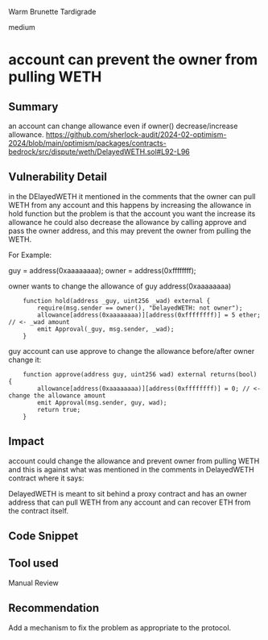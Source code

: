 Warm Brunette Tardigrade

medium

# account can prevent the owner from pulling WETH

## Summary

an account can change allowance even if owner() decrease/increase allowance.
https://github.com/sherlock-audit/2024-02-optimism-2024/blob/main/optimism/packages/contracts-bedrock/src/dispute/weth/DelayedWETH.sol#L92-L96

## Vulnerability Detail

in the DElayedWETH it mentioned in the comments that the owner can pull WETH from any account and this happens by increasing 
the allowance in hold function but the problem is that the account you want the increase its allowance he could also decrease 
the allowance by calling approve and pass the owner address, and this may prevent the owner from pulling the WETH.

For Example:

guy   = address(0xaaaaaaaa); 
owner = address(0xffffffff); 

owner wants to change the allowance of guy address(0xaaaaaaaa)
```solidity
    function hold(address _guy, uint256 _wad) external {
        require(msg.sender == owner(), "DelayedWETH: not owner");
        allowance[address(0xaaaaaaaa)][address(0xffffffff)] = 5 ether; // <- _wad amount
        emit Approval(_guy, msg.sender, _wad);
    }
```

guy account can use approve to change the allowance before/after owner change it:
```solidity
    function approve(address guy, uint256 wad) external returns(bool) {
        allowance[address(0xaaaaaaaa)][address(0xffffffff)] = 0; // <- change the allowance amount
        emit Approval(msg.sender, guy, wad);
        return true;
    }
```

## Impact

account could change the allowance and prevent owner from pulling WETH and this is against what was mentioned in the comments 
in DelayedWETH contract where it says: 

DelayedWETH is meant to sit behind a proxy contract and has an owner address that can pull WETH from any account and can 
recover ETH from the contract itself.

## Code Snippet

## Tool used
Manual Review

## Recommendation

Add a mechanism to fix the problem as appropriate to the protocol.
